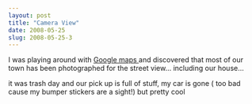 ```yaml
---
layout: post
title: "Camera View"
date: 2008-05-25
slug: 2008-05-25-3
---
```


I was playing around with  [Google maps ](http://maps.google.com/) and discovered that most of our town has been photographed for the street view... including our house...

it was trash day and our pick up is full of stuff, my car is gone ( too bad cause my bumper stickers are a sight!) but pretty cool
